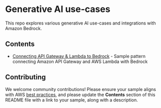 # Generative AI use-cases

This repo explores various generative AI use-cases and integrations with Amazon Bedrock.

## Contents

- [Connecting API Gateway & Lambda to Bedrock](bedrock-api-gateway) - Sample pattern connecting Amazon API Gateway and AWS Lambda with Bedrock


## Contributing

We welcome community contributions! Please ensure your sample aligns with AWS [best practices](https://aws.amazon.com/architecture/well-architected/), and please update the **Contents** section of this README file with a link to your sample, along with a description.
